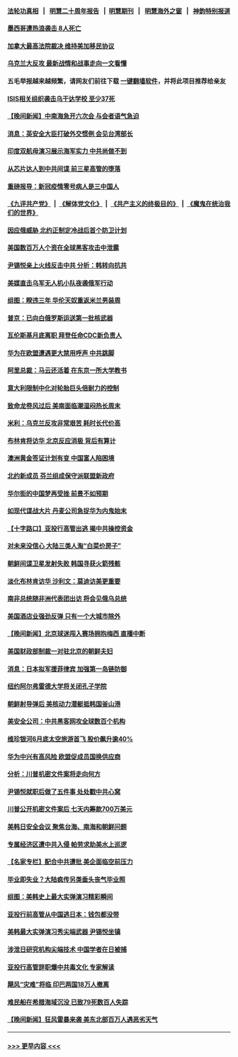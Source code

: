 #### [法轮功真相](https://github.com/gfw-breaker/truth/blob/master/README.md?t=0) &nbsp;&nbsp;|&nbsp;&nbsp; [明慧二十周年报告](https://github.com/gfw-breaker/mh-reports/blob/master/README.md?t=0) &nbsp;&nbsp;|&nbsp;&nbsp;[明慧期刊](https://github.com/gfw-breaker/mh-qikan) &nbsp;&nbsp;|&nbsp;&nbsp; [明慧海外之窗](https://github.com/gfw-breaker/mh-news/blob/master/README.md?t=0) &nbsp;&nbsp;|&nbsp;&nbsp; [神韵特别报道](https://github.com/gfw-breaker/mh-news/blob/master/shenyun.md?t=0)
#### [墨西哥遭热浪袭击 8人死亡](../pages/nsc418/n14018045.md?t=06180643) 
#### [加拿大最高法院裁决 维持美加移民协议](../pages/nsc418/n14018037.md?t=06180643) 
#### [乌克兰大反攻 最新战情和战事走向一文看懂](../pages/nsc418/n14018012.md?t=06180643) 
#### 五毛举报越来越频繁，请网友们前往下载 [一键翻墙软件](https://github.com/gfw-breaker/ssr-accounts)，并将此项目推荐给亲友
#### [ISIS相关组织袭击乌干达学校 至少37死](../pages/nsc418/n14017962.md?t=06180643) 
#### [【晚间新闻】中南海急开六次会 与会者语气急迫](../pages/nsc418/n14017887.md?t=06180643) 
#### [消息：英安全大臣打破外交惯例 会见台湾部长](../pages/nsc418/n14017804.md?t=06180643) 
#### [印度双航母演习展示海军实力 中共尚做不到](../pages/nsc418/n14017780.md?t=06180643) 
#### [从芯片达人到中共间谍 前三星高管的堕落](../pages/nsc418/n14017709.md?t=06180643) 
#### [重磅报导：新冠疫情零号病人是三中国人](../pages/nsc418/n14017445.md?t=06180643) 
#### [《九评共产党》](https://github.com/begood0513/9ping.md/blob/master/README.md) &nbsp;|&nbsp; [《解体党文化》](../../../../jtdwh.md/blob/master/README.md)  &nbsp;|&nbsp; [《共产主义的终极目的》](../../../../gczydzjmd.md/blob/master/README.md) &nbsp;|&nbsp; [《魔鬼在统治我们的世界》](../../../../mgztzwmdsj.md/blob/master/README.md) 
#### [因应俄威胁 北约正制定冷战后首个防卫计划](../pages/nsc418/n14017757.md?t=06180643) 
#### [美国数百万人个资在全球黑客攻击中泄露](../pages/nsc418/n14017673.md?t=06180643) 
#### [尹锡悦亲上火线反击中共 分析：韩转向抗共](../pages/nsc418/n14017642.md?t=06180643) 
#### [美媒直击乌军无人机小队夜袭俄军行动](../pages/nsc418/n14017600.md?t=06180643) 
#### [组图：睽违三年 华伦天奴重返米兰男装周](../pages/nsc418/n14017572.md?t=06180643) 
#### [普京：已向白俄罗斯运送第一批核武器](../pages/nsc418/n14017603.md?t=06180643) 
#### [瓦伦斯基月底离职 拜登任命CDC新负责人](../pages/nsc418/n14017621.md?t=06180643) 
#### [华为在欧盟遭遇更大禁用呼声 中共跳脚](../pages/nsc418/n14017544.md?t=06180643) 
#### [阿里总裁：马云还活着 在东京一所大学教书](../pages/nsc418/n14017636.md?t=06180643) 
#### [意大利限制中化对轮胎巨头倍耐力的控制](../pages/nsc418/n14017605.md?t=06180643) 
#### [致命龙卷风过后 美南面临潮湿闷热长周末](../pages/nsc418/n14017575.md?t=06180643) 
#### [米利：乌克兰反攻非常艰苦 耗时长代价高](../pages/nsc418/n14017510.md?t=06180643) 
#### [布林肯将访华 北京反应消极 背后有算计](../pages/nsc418/n14017558.md?t=06180643) 
#### [澳洲黄金签证计划有变 中国富人陷困境](../pages/nsc418/n14017509.md?t=06180643) 
#### [北约新成员 芬兰组成保守派联盟新政府](../pages/nsc418/n14017561.md?t=06180643) 
#### [华尔街的中国梦再受挫 前景不如预期](../pages/nsc418/n14017559.md?t=06180643) 
#### [如现代谍战大片 丹麦公司急捉华为内鬼始末](../pages/nsc418/n14017557.md?t=06180643) 
#### [【十字路口】亚投行高管出逃 揭中共操控资金](../pages/nsc418/n14017447.md?t=06180643) 
#### [对未来没信心 大陆三类人淘“白菜价房子”](../pages/nsc418/n14017549.md?t=06180643) 
#### [朝鲜间谍卫星发射失败 韩国寻获火箭残骸](../pages/nsc418/n14017476.md?t=06180643) 
#### [淡化布林肯访华 沙利文：莫迪访美更重要](../pages/nsc418/n14017351.md?t=06180643) 
#### [南非总统随非洲代表团出访 将会见俄乌总统](../pages/nsc418/n14017418.md?t=06180643) 
#### [美国酒店业强劲反弹 只有一个大城市除外](../pages/nsc418/n14017326.md?t=06180643) 
#### [【晚间新闻】北京球迷闯入赛场拥抱梅西 直播中断](../pages/nsc418/n14016915.md?t=06180643) 
#### [美国财政部制裁一对驻北京的朝鲜夫妇](../pages/nsc418/n14017310.md?t=06180643) 
#### [消息：日本拟军援菲律宾 加强第一岛链防御](../pages/nsc418/n14017290.md?t=06180643) 
#### [纽约阿尔弗雷德大学将关闭孔子学院](../pages/nsc418/n14017117.md?t=06180643) 
#### [朝鲜射导弹后 美核动力潜艇抵韩国釜山港](../pages/nsc418/n14017097.md?t=06180643) 
#### [美安全公司：中共黑客网攻全球数百个机构](../pages/nsc418/n14017055.md?t=06180643) 
#### [维珍银河6月底太空旅游首飞 股价飙升逾40%](../pages/nsc418/n14017045.md?t=06180643) 
#### [华为中兴有高风险 欧盟促成员国换供应商](../pages/nsc418/n14017006.md?t=06180643) 
#### [分析：川普机密文件案将走向何方](../pages/nsc418/n14016833.md?t=06180643) 
#### [尹锡悦就职后做了五件事 处处戳中共心窝](../pages/nsc418/n14016954.md?t=06180643) 
#### [川普公开机密文件案后 七天内筹款700万美元](../pages/nsc418/n14016942.md?t=06180643) 
#### [美韩日安全会议 聚焦台海、南海和朝鲜问题](../pages/nsc418/n14016749.md?t=06180643) 
#### [专属经济区遭中共入侵 帕劳求助美水上巡逻](../pages/nsc418/n14016873.md?t=06180643) 
#### [【名家专栏】配合中共遭批 美企面临空前压力](../pages/nsc418/n14016707.md?t=06180643) 
#### [毕业即失业？大陆疯传另类垂头丧气毕业照](../pages/nsc418/n14016870.md?t=06180643) 
#### [组图：美韩史上最大实弹演习精彩瞬间](../pages/nsc418/n14016857.md?t=06180643) 
#### [亚投行前高管从中国逃日本：钱包都没带](../pages/nsc418/n14016769.md?t=06180643) 
#### [美韩最大实弹演习秀尖端武器 尹锡悦坐镇](../pages/nsc418/n14016755.md?t=06180643) 
#### [涉泄日研究机构尖端技术 中国学者在日被捕](../pages/nsc418/n14016673.md?t=06180643) 
#### [亚投行高管辞职爆中共毒文化 专家解读](../pages/nsc418/n14016607.md?t=06180643) 
#### [飓风“灾难”将临 印巴两国18万人撤离](../pages/nsc418/n14016652.md?t=06180643) 
#### [难民船在希腊海域沉没 已致79死数百人失踪](../pages/nsc418/n14016563.md?t=06180643) 
#### [【晚间新闻】狂风雷暴来袭 美东北部百万人遇恶劣天气](../pages/nsc418/n14016559.md?t=06180643) 

----
#### [ >>> 更早内容 <<< ](../indexes/nsc418-earlier.md)
